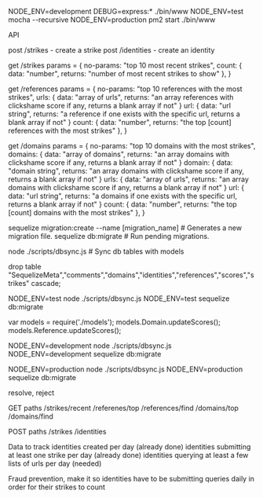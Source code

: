 NODE_ENV=development DEBUG=express:* ./bin/www
NODE_ENV=test mocha --recursive
NODE_ENV=production pm2 start ./bin/www

API

post /strikes                        - create a strike
post /identities                     - create an identity

get  /strikes
params = {
  no-params: "top 10 most recent strikes",
  count: { data: "number", returns: "number of most recent strikes to show" },
}

get  /references
params = {
  no-params: "top 10 references with the most strikes",
  urls: { data: "array of urls", returns: "an array references with clickshame score if any, returns a blank array if not" }
  url: { data: "url string", returns: "a reference if one exists with the specific url, returns a blank array if not" }
  count: { data: "number", returns: "the top [count] references with the most strikes" },
}

get  /domains
params = {
  no-params: "top 10 domains with the most strikes",
  domains: { data: "array of domains", returns: "an array domains with clickshame score if any, returns a blank array if not" }
  domain: { data: "domain string", returns: "an array domains with clickshame score if any, returns a blank array if not" }
  urls: { data: "array of urls", returns: "an array domains with clickshame score if any, returns a blank array if not" }
  url: { data: "url string", returns: "a domains if one exists with the specific url, returns a blank array if not" }
  count: { data: "number", returns: "the top [count] domains with the most strikes" },
}

sequelize migration:create --name [migration_name]       # Generates a new migration file.
sequelize db:migrate        # Run pending migrations.

node ./scripts/dbsync.js         # Sync db tables with models

drop table "SequelizeMeta","comments","domains","identities","references","scores","strikes" cascade;

NODE_ENV=test node ./scripts/dbsync.js
NODE_ENV=test sequelize db:migrate

var models = require('./models');
models.Domain.updateScores();
models.Reference.updateScores();

NODE_ENV=development node ./scripts/dbsync.js
NODE_ENV=development sequelize db:migrate

NODE_ENV=production node ./scripts/dbsync.js
NODE_ENV=production sequelize db:migrate

resolve, reject

GET paths
/strikes/recent
/referenes/top
/references/find
/domains/top
/domains/find

POST paths
/strikes
/identities



Data to track
identities created per day (already done)
identities submitting at least one strike per day (already done)
identities querying at least a few lists of urls per day (needed)

Fraud prevention, make it so identities have to be submitting queries daily in order for their strikes to count





